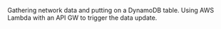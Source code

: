 Gathering network data and putting on a DynamoDB table. Using AWS Lambda with an API GW to trigger the data update.
